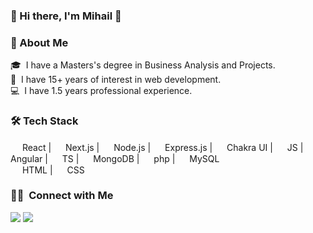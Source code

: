 ### 👋 Hi there, I'm Mihail 🤖

### 🙋 About Me
🎓 &nbsp;I have a Masters's degree in Business Analysis and Projects.\
🔭 &nbsp;I have 15+ years of interest in web development.\
💻 &nbsp;I have 1.5 years professional experience.

### 🛠️ Tech Stack
<span>
<img src="https://cdn.jsdelivr.net/npm/simple-icons@6.7.0/icons/react.svg" width="15">
React
</span> |
<span>
<img src="https://cdn.jsdelivr.net/npm/simple-icons@6.7.0/icons/nextdotjs.svg" width="15">
Next.js
</span> |
<span>
<img src="https://cdn.jsdelivr.net/npm/simple-icons@6.7.0/icons/nodedotjs.svg" width="15">
Node.js
</span> |
<span>
<img src="https://cdn.jsdelivr.net/npm/simple-icons@6.7.0/icons/express.svg" width="15">
Express.js
</span> |
<span>
<img src="https://cdn.jsdelivr.net/npm/simple-icons@6.7.0/icons/chakraui.svg" width="15">
Chakra UI
</span> |
<span>
<img src="https://cdn.jsdelivr.net/npm/simple-icons@6.7.0/icons/javascript.svg" width="15">
JS
</span> |
<span>
<img src="https://cdn.jsdelivr.net/npm/simple-icons@6.7.0/icons/angular.svg" width="15">
Angular
</span> |
<span>
<img src="https://cdn.jsdelivr.net/npm/simple-icons@6.7.0/icons/typescript.svg" width="15">
TS
</span> |
<span>
<img src="https://cdn.jsdelivr.net/npm/simple-icons@6.7.0/icons/mongodb.svg" width="15">
MongoDB
</span> |
<span>
<img src="https://cdn.jsdelivr.net/npm/simple-icons@6.7.0/icons/php.svg" width="15">
php
</span> |
<span>
<img src="https://cdn.jsdelivr.net/npm/simple-icons@6.7.0/icons/mysql.svg" width="15">
MySQL
</span><br />
<span>
<img src="https://cdn.jsdelivr.net/npm/simple-icons@6.7.0/icons/html5.svg" width="15">
HTML
</span> |
<span>
<img src="https://cdn.jsdelivr.net/npm/simple-icons@6.7.0/icons/css3.svg" width="15">
CSS
</span>
  

### 🤝🏻  &nbsp;Connect with Me
<a href="mailto:mgenovski@gmail.com"><img src="https://img.shields.io/badge/-mgenovski@gmail.com-EA4335?style=flat&logo=gmail&logoColor=white"/></a>
<a href="https://www.linkedin.com/in/mihail-genovski-990470209/"><img src="https://img.shields.io/badge/-Mihail%20Genovski-0A66C2?style=flat&logo=linkedin&logoColor=white"/></a>
